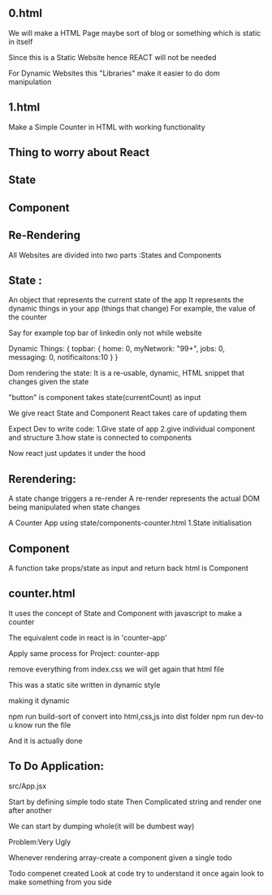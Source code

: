 ## 0.html
We will make a HTML Page maybe sort of blog or something which is static in itself 

Since this is a Static Website hence REACT will not be needed

For Dynamic Websites this "Libraries" make it easier to do dom manipulation

## 1.html
Make a Simple Counter in HTML with working functionality

## Thing to worry about React
## State
## Component
## Re-Rendering

All Websites are divided into two parts :States and Components

## State :
An object that represents the current state of the app
It represents the dynamic things in your app (things that change)
For example, the value of the counter

Say for example top bar of linkedin only not while website

Dynamic Things:
{
  topbar: {
    home: 0, 
    myNetwork: "99+", 
    jobs: 0, 
    messaging: 0, 
    notificaitons:10
    }
  }

Dom rendering the state:
It is a re-usable, dynamic, HTML snippet that changes given the state

"button" is component
takes state(currentCount) as input

We give react State and Component
React takes care of updating them

Expect Dev to write code:
1.Give state of app
2.give individual component and structure
3.how state is connected to components

Now react just updates it under the hood

## Rerendering:
A state change triggers a re-render
A re-render represents the actual DOM being manipulated when state changes

A Counter App using state/components-counter.html
1.State initialisation

## Component
A function take props/state as input and return back html is Component

## counter.html
It uses the concept of State and Component with javascript to make a counter 

The equivalent code in react is in 'counter-app'

Apply same process for Project: counter-app

remove everything from index.css we will get again that html file

This was a static site written in dynamic style

making it dynamic

npm run build-sort of convert into html,css,js into dist folder
npm run dev-to u know run the file

And it is actually done

## To Do Application:
src/App.jsx

Start by defining simple todo state
Then Complicated string and render one after another

We can start by dumping whole(it will be dumbest way)

Problem:Very Ugly

Whenever rendering array-create a component given a single todo

Todo compenet created
Look at code 
try to understand it once again
look to make something from you side